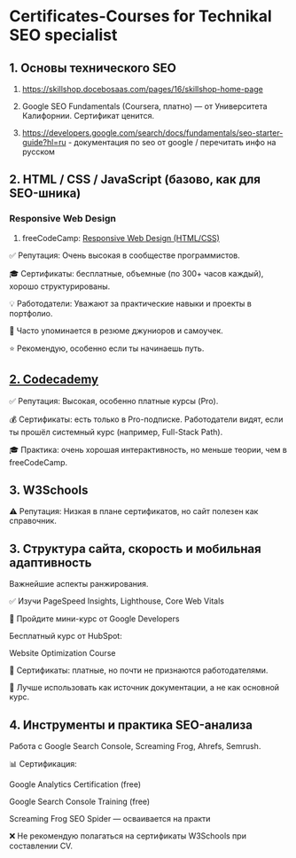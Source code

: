# Certificates-Courses for Technikal SEO specialist
## 1. Основы технического SEO
1. https://skillshop.docebosaas.com/pages/16/skillshop-home-page
2. Google SEO Fundamentals (Coursera, платно) — от Университета Калифорнии. Сертификат ценится.

3. https://developers.google.com/search/docs/fundamentals/seo-starter-guide?hl=ru - документация по seo от google / перечитать инфо на русском

## 2. HTML / CSS / JavaScript (базово, как для SEO-шника)
### Responsive Web Design
1. freeCodeCamp:
[Responsive Web Design (HTML/CSS)](https://www.codecademy.com/)

✅ Репутация: Очень высокая в сообществе программистов.

🎓 Сертификаты: бесплатные, объемные (по 300+ часов каждый), хорошо структурированы.

💡 Работодатели: Уважают за практические навыки и проекты в портфолио.

📌 Часто упоминается в резюме джуниоров и самоучек.

⭐ Рекомендую, особенно если ты начинаешь путь.

## [2. Codecademy](https://www.codecademy.com/learn)
✅ Репутация: Высокая, особенно платные курсы (Pro).

💰 Сертификаты: есть только в Pro-подписке. Работодатели видят, если ты прошёл системный курс (например, Full-Stack Path).

🎓 Практика: очень хорошая интерактивность, но меньше теории, чем в freeCodeCamp.

## 3. W3Schools
⚠️ Репутация: Низкая в плане сертификатов, но сайт полезен как справочник.

## 3. Структура сайта, скорость и мобильная адаптивность
Важнейшие аспекты ранжирования.

✅ Изучи PageSpeed Insights, Lighthouse, Core Web Vitals

📘 Пройдите мини-курс от Google Developers

Бесплатный курс от HubSpot:

Website Optimization Course

💸 Сертификаты: платные, но почти не признаются работодателями.

📘 Лучше использовать как источник документации, а не как основной курс.

## 4. Инструменты и практика SEO-анализа
Работа с Google Search Console, Screaming Frog, Ahrefs, Semrush.

📊 Сертификация:

Google Analytics Certification (free)

Google Search Console Training (free)

Screaming Frog SEO Spider — осваивается на практи

❌ Не рекомендую полагаться на сертификаты W3Schools при составлении CV.

